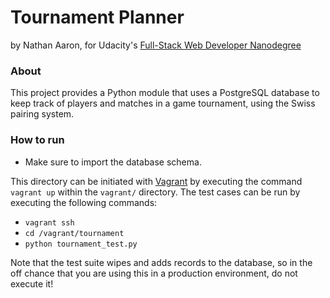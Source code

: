 # Tournament Planner

by Nathan Aaron, for Udacity's [Full-Stack Web Developer Nanodegree](https://www.udacity.com/course/nd004)

### About

This project provides a Python module that uses a PostgreSQL database to keep track of players and matches in a game tournament, using the Swiss pairing system.

### How to run

- Make sure to import the database schema.

This directory can be initiated with [Vagrant](https://www.vagrantup.com/) by executing the command `vagrant up` within the `vagrant/` directory.  The test cases can be run by executing the following commands:

- `vagrant ssh`
- `cd /vagrant/tournament`
- `python tournament_test.py`

Note that the test suite wipes and adds records to the database, so in the off chance that you are using this in a production environment, do not execute it!